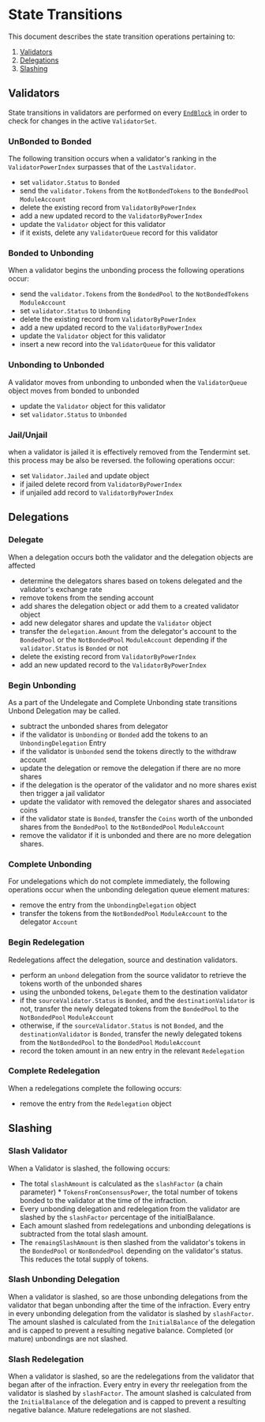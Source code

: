 # State Transitions

This document describes the state transition operations pertaining to:

1. [Validators](./02_state_transitions.md#validators)
2. [Delegations](./02_state_transitions.md#delegations)
3. [Slashing](./02_state_transitions.md#slashing)

## Validators
State transitions in validators are performed on every [`EndBlock`](./04_end_block.md#validator-set-changes) 
in order to check for changes in the active `ValidatorSet`.

### UnBonded to Bonded

The following transition occurs when a validator's ranking in the `ValidatorPowerIndex` surpasses 
that of the `LastValidator`.

- set `validator.Status` to `Bonded`
- send the `validator.Tokens` from the `NotBondedTokens` to the `BondedPool` `ModuleAccount`
- delete the existing record from `ValidatorByPowerIndex`
- add a new updated record to the `ValidatorByPowerIndex`
- update the `Validator` object for this validator
- if it exists, delete any `ValidatorQueue` record for this validator

### Bonded to Unbonding

When a validator begins the unbonding process the following operations occur:

- send the `validator.Tokens` from the `BondedPool` to the `NotBondedTokens` `ModuleAccount`
- set `validator.Status` to `Unbonding`
- delete the existing record from `ValidatorByPowerIndex`
- add a new updated record to the `ValidatorByPowerIndex`
- update the `Validator` object for this validator
- insert a new record into the `ValidatorQueue` for this validator

### Unbonding to Unbonded

A validator moves from unbonding to unbonded when the `ValidatorQueue` object
moves from bonded to unbonded

- update the `Validator` object for this validator
- set `validator.Status` to `Unbonded`

### Jail/Unjail

when a validator is jailed it is effectively removed from the Tendermint set.
this process may be also be reversed. the following operations occur:

- set `Validator.Jailed` and update object
- if jailed delete record from `ValidatorByPowerIndex`
- if unjailed add record to `ValidatorByPowerIndex`

## Delegations

### Delegate

When a delegation occurs both the validator and the delegation objects are affected

- determine the delegators shares based on tokens delegated and the validator's exchange rate
- remove tokens from the sending account
- add shares the delegation object or add them to a created validator object
- add new delegator shares and update the `Validator` object
- transfer the `delegation.Amount` from the delegator's account to the `BondedPool` or the `NotBondedPool` `ModuleAccount` depending if the `validator.Status` is `Bonded` or not
- delete the existing record from `ValidatorByPowerIndex`
- add an new updated record to the `ValidatorByPowerIndex`

### Begin Unbonding

As a part of the Undelegate and Complete Unbonding state transitions Unbond
Delegation may be called.

- subtract the unbonded shares from delegator
- if the validator is `Unbonding` or `Bonded` add the tokens to an `UnbondingDelegation` Entry
- if the validator is `Unbonded` send the tokens directly to the withdraw
  account
- update the delegation or remove the delegation if there are no more shares
- if the delegation is the operator of the validator and no more shares exist then trigger a jail validator
- update the validator with removed the delegator shares and associated coins
- if the validator state is `Bonded`, transfer the `Coins` worth of the unbonded
  shares from the `BondedPool` to the `NotBondedPool` `ModuleAccount`
- remove the validator if it is unbonded and there are no more delegation shares.

### Complete Unbonding

For undelegations which do not complete immediately, the following operations
occur when the unbonding delegation queue element matures:

- remove the entry from the `UnbondingDelegation` object
- transfer the tokens from the `NotBondedPool` `ModuleAccount` to the delegator `Account`

### Begin Redelegation

Redelegations affect the delegation, source and destination validators.

- perform an `unbond` delegation from the source validator to retrieve the tokens worth of the unbonded shares
- using the unbonded tokens, `Delegate` them to the destination validator
- if the `sourceValidator.Status` is `Bonded`, and the `destinationValidator` is not, transfer the newly delegated tokens from the `BondedPool` to the `NotBondedPool` `ModuleAccount`
- otherwise, if the `sourceValidator.Status` is not `Bonded`, and the `destinationValidator` is `Bonded`, transfer the newly delegated tokens from the `NotBondedPool` to the `BondedPool` `ModuleAccount`
- record the token amount in an new entry in the relevant `Redelegation`

### Complete Redelegation

When a redelegations complete the following occurs:

- remove the entry from the `Redelegation` object

## Slashing

### Slash Validator

When a Validator is slashed, the following occurs:

- The total `slashAmount` is calculated as the `slashFactor` (a chain parameter) * `TokensFromConsensusPower`,
the total number of tokens bonded to the validator at the time of the infraction.
- Every unbonding delegation and redelegation from the validator are slashed by the `slashFactor`
percentage of the initialBalance.
- Each amount slashed from redelegations and unbonding delegations is subtracted from the
total slash amount.
- The `remaingSlashAmount` is then slashed from the validator's tokens in the `BondedPool` or
`NonBondedPool` depending on the validator's status. This reduces the total supply of tokens.

### Slash Unbonding Delegation

When a validator is slashed, so are those unbonding delegations from the validator that began
unbonding after the time of the infraction. Every entry in every unbonding delegation from the
validator is slashed by `slashFactor`. The amount slashed is calculated from the `InitialBalance` of
the delegation and is capped to prevent a resulting negative balance. Completed (or mature)
unbondings are not slashed.

### Slash Redelegation

When a validator is slashed, so are the redelegations from the validator that began after of the
infraction. Every entry in every thr reelegation from the validator is slashed by `slashFactor`.
The amount slashed is calculated from the `InitialBalance` of the delegation and is capped to
prevent a resulting negative balance. Mature redelegations are not slashed.
